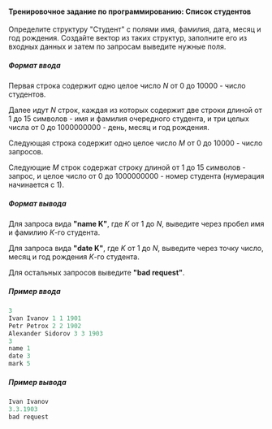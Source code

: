 #### Тренировочное задание по программированию: Список студентов ####

Определите структуру "Студент" с полями имя, фамилия, дата, месяц и год рождения. Создайте вектор из таких структур, заполните его из входных данных и затем по запросам выведите нужные поля.

##### Формат ввода #####
Первая строка содержит одно целое число *N* от 0 до 10000 - число студентов.

Далее идут *N* строк, каждая из которых содержит две строки длиной от 1 до 15 символов - имя и фамилия очередного студента, и три целых числа от 0 до 1000000000 - день, месяц и год рождения.

Следующая строка содержит одно целое число *M* от 0 до 10000 - число запросов.

Следующие *M* строк содержат строку длиной от 1 до 15 символов - запрос, и целое число от 0 до 1000000000 - номер студента (нумерация начинается с 1).

##### Формат вывода #####
Для запроса вида **"name K"**, где *K* от 1 до *N*, выведите через пробел имя и фамилию *K*-го студента.

Для запроса вида **"date K"**, где *K* от 1 до *N*, выведите через точку число, месяц и год рождения *K*-го студента.

Для остальных запросов выведите **"bad request"**.

##### Пример ввода #####
```objectivec
3
Ivan Ivanov 1 1 1901
Petr Petrox 2 2 1902
Alexander Sidorov 3 3 1903
3
name 1
date 3
mark 5
```
##### Пример вывода #####
```objectivec
Ivan Ivanov
3.3.1903
bad request
```